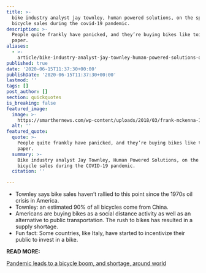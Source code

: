 ```yaml
---
title: >-
  bike industry analyst jay townley, human powered solutions, on the spike in
  bicycle sales during the covid-19 pandemic.
description: >-
  People quite frankly have panicked, and they’re buying bikes like toilet
  paper.
aliases:
  - >-
    article/bike-industry-analyst-jay-townley-human-powered-solutions-on-the-spike-in-bicycle-sales-during-the-covid-19-pandemic/
published: true
date: '2020-06-15T11:37:30+00:00'
publishDate: '2020-06-15T11:37:30+00:00'
lastmod: ''
tags: []
post_author: []
section: quickquotes
is_breaking: false
featured_image:
  image: >-
    https://smarthernews.com/wp-content/uploads/2018/03/frank-mckenna-132739-unsplash-scaled.jpg
  alt: ''
featured_quote:
  quote: >-
    People quite frankly have panicked, and they’re buying bikes like toilet
    paper.
  summary: >-
    Bike industry analyst Jay Townley, Human Powered Solutions, on the spike in
    bicycle sales during the COVID-19 pandemic.
  citation: ''

---
```

*   Townley says bike sales haven’t rallied to this point since the 1970s oil crisis in America.
*   Townley: an estimated 90% of all bicycles come from China.
*   Americans are buying bikes as a social distance activity as well as an alternative to public transportation. The rush to bikes has resulted in a supply shortage.
*   Fun fact: Some countries, like Italy, have started to incentivize their public to invest in a bike.

**READ MORE:** 

[Pandemic leads to a bicycle boom, and shortage, around world](\"https://apnews.com/39b3691b8e1ea3d74d1280a75e451a36\")